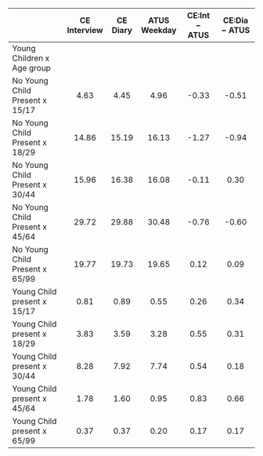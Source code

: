 
|                      | CE<br>Interview |  CE<br>Diary | ATUS<br>Weekday | CE:Int &minus; ATUS | CE:Dia &minus; ATUS |
| -------------------- | :----------: | :----------: | :----------: | :----------: | :----------: |
| Young Children x Age group |              |              |              |              |              |
| No Young Child Present x 15/17 |         4.63 |         4.45 |         4.96 |        -0.33 |        -0.51 |
| No Young Child Present x 18/29 |        14.86 |        15.19 |        16.13 |        -1.27 |        -0.94 |
| No Young Child Present x 30/44 |        15.96 |        16.38 |        16.08 |        -0.11 |         0.30 |
| No Young Child Present x 45/64 |        29.72 |        29.88 |        30.48 |        -0.76 |        -0.60 |
| No Young Child Present x 65/99 |        19.77 |        19.73 |        19.65 |         0.12 |         0.09 |
| Young Child present x 15/17 |         0.81 |         0.89 |         0.55 |         0.26 |         0.34 |
| Young Child present x 18/29 |         3.83 |         3.59 |         3.28 |         0.55 |         0.31 |
| Young Child present x 30/44 |         8.28 |         7.92 |         7.74 |         0.54 |         0.18 |
| Young Child present x 45/64 |         1.78 |         1.60 |         0.95 |         0.83 |         0.66 |
| Young Child present x 65/99 |         0.37 |         0.37 |         0.20 |         0.17 |         0.17 |

